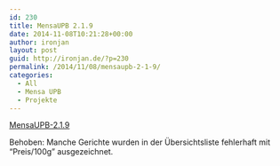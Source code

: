 ```yaml
---
id: 230
title: MensaUPB 2.1.9
date: 2014-11-08T10:21:28+00:00
author: ironjan
layout: post
guid: http://ironjan.de/?p=230
permalink: /2014/11/08/mensaupb-2-1-9/
categories:
  - All
  - Mensa UPB
  - Projekte
---
```

[MensaUPB-2.1.9](http://ironjan.de/wp-content/uploads/2014/11/MensaUpb-2.1.9.apk)

Behoben: Manche Gerichte wurden in der Übersichtsliste fehlerhaft mit &#8220;Preis/100g&#8221; ausgezeichnet.